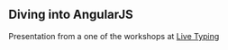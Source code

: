 ## Diving into AngularJS

Presentation from a one of the workshops at [Live Typing](http://ltst.ru)
